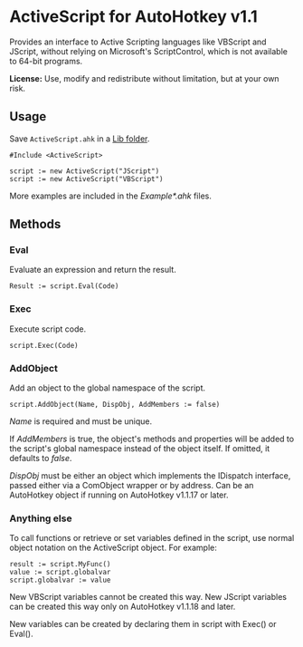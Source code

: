 # ActiveScript for AutoHotkey v1.1

Provides an interface to Active Scripting languages like VBScript and JScript, without relying on Microsoft's ScriptControl, which is not available to 64-bit programs.

**License:** Use, modify and redistribute without limitation, but at your own risk.

## Usage

Save `ActiveScript.ahk` in a [Lib folder](http://ahkscript.org/docs/Functions.htm#lib).

    #Include <ActiveScript>

    script := new ActiveScript("JScript")
    script := new ActiveScript("VBScript")

More examples are included in the *Example\*.ahk* files.

## Methods

### Eval

Evaluate an expression and return the result.

    Result := script.Eval(Code)

### Exec

Execute script code.

    script.Exec(Code)

### AddObject

Add an object to the global namespace of the script.

    script.AddObject(Name, DispObj, AddMembers := false)

*Name* is required and must be unique.

If *AddMembers* is true, the object's methods and properties will be added to the script's global namespace instead of the object itself. If omitted, it defaults to *false*.

*DispObj* must be either an object which implements the IDispatch interface, passed either via a ComObject wrapper or by address. Can be an AutoHotkey object if running on AutoHotkey v1.1.17 or later.   

### Anything else

To call functions or retrieve or set variables defined in the script,  use normal object notation on the ActiveScript object.  For example:

    result := script.MyFunc()
    value := script.globalvar
    script.globalvar := value

New VBScript variables cannot be created this way. New JScript variables can be created this way only on AutoHotkey v1.1.18 and later.

New variables can be created by declaring them in script with Exec() or Eval().